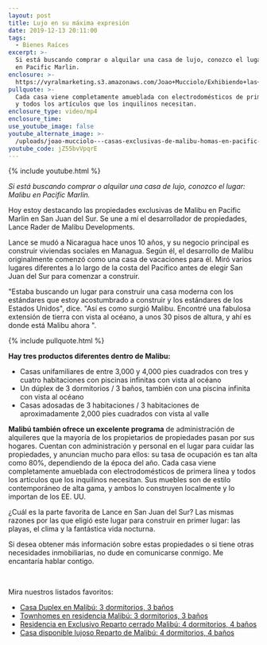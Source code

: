 ```yaml
---
layout: post
title: Lujo en su máxima expresión
date: 2019-12-13 20:11:00
tags:
  - Bienes Raíces
excerpt: >-
  Si está buscando comprar o alquilar una casa de lujo, conozco el lugar: Malibu
  en Pacific Marlin.
enclosure: >-
  https://vyralmarketing.s3.amazonaws.com/Joao+Mucciolo/Exhibiendo+las+casas+exclusivas+de+Malibu+en+Pacific+Marlin.mp4
pullquote: >-
  Cada casa viene completamente amueblada con electrodomésticos de primera línea
  y todos los artículos que los inquilinos necesitan.
enclosure_type: video/mp4
enclosure_time:
use_youtube_image: false
youtube_alternate_image: >-
  /uploads/joao-mucciolo---casas-exclusivas-de-malibu-homas-en-pacific-marlin--showcasing-the-exclusive-malibu-homes-in-pacific-marlin-youtube.jpg
youtube_code: jZ55bvVpqrE
---
```


{% include youtube.html %}

*Si est&aacute; buscando comprar o alquilar una casa de lujo, conozco el lugar: Malibu en Pacific Marlin.*

Hoy estoy destacando las propiedades exclusivas de Malibu en Pacific Marlin en San Juan del Sur. Se une a m&iacute; el desarrollador de propiedades, Lance Rader de Malibu Developments.

Lance se mud&oacute; a Nicaragua hace unos 10 a&ntilde;os, y su negocio principal es construir viviendas sociales en Managua. Seg&uacute;n &eacute;l, el desarrollo de Malibu originalmente comenz&oacute; como una casa de vacaciones para &eacute;l. Mir&oacute; varios lugares diferentes a lo largo de la costa del Pac&iacute;fico antes de elegir San Juan del Sur para comenzar a construir.

"Estaba buscando un lugar para construir una casa moderna con los est&aacute;ndares que estoy acostumbrado a construir y los est&aacute;ndares de los Estados Unidos", dice. "As&iacute; es como surgi&oacute; Malibu. Encontr&eacute; una fabulosa extensi&oacute;n de tierra con vista al oc&eacute;ano, a unos 30 pisos de altura, y ah&iacute; es donde est&aacute; Malibu ahora ".

{% include pullquote.html %}

**Hay tres productos diferentes dentro de Malibu:**

* Casas unifamiliares de entre 3,000 y 4,000 pies cuadrados con tres y cuatro habitaciones con piscinas infinitas con vista al oc&eacute;ano
* Un d&uacute;plex de 3 dormitorios / 3 ba&ntilde;os, tambi&eacute;n con una piscina infinita con vista al oc&eacute;ano
* Casas adosadas de 3 habitaciones / 3 habitaciones de aproximadamente 2,000 pies cuadrados con vista al valle

**Malib&uacute; tambi&eacute;n ofrece un excelente programa** de administraci&oacute;n de alquileres que la mayor&iacute;a de los propietarios de propiedades pasan por sus hogares. Cuentan con administraci&oacute;n y personal en el lugar para cuidar las propiedades, y anuncian mucho para ellos: su tasa de ocupaci&oacute;n es tan alta como 80%, dependiendo de la &eacute;poca del a&ntilde;o. Cada casa viene completamente amueblada con electrodom&eacute;sticos de primera l&iacute;nea y todos los art&iacute;culos que los inquilinos necesitan. Sus muebles son de estilo contempor&aacute;neo de alta gama, y ​​ambos lo construyen localmente y lo importan de los EE. UU.

&iquest;Cu&aacute;l es la parte favorita de Lance en San Juan del Sur? Las mismas razones por las que eligi&oacute; este lugar para construir en primer lugar: las playas, el clima y la fant&aacute;stica vida nocturna.

Si desea obtener m&aacute;s informaci&oacute;n sobre estas propiedades o si tiene otras necesidades inmobiliarias, no dude en comunicarse conmigo. Me encantar&iacute;a hablar contigo.

&nbsp;

Mira nuestros listados favoritos:

* [Casa Duplex en Malib&uacute;: 3 dormitorios, 3 ba&ntilde;os](https://www.kwnicaragua.com/listingDetails/1082-169)&nbsp;
* [Townhomes en residencia Malib&uacute;: 3 dormitorios, 3 ba&ntilde;os](https://www.kwnicaragua.com/listingDetails/1082-200)
* [Residencia en Exclusivo Reparto cerrado Malib&uacute;: 4 dormitorios, 4 ba&ntilde;os](https://www.kwnicaragua.com/listingDetails/1082-636)&nbsp;
* [Casa disponible lujoso Reparto de Malib&uacute;](kwnicaragua.com/listingDetails/1082-903)[\: 4 dormitorios, 4 ba&ntilde;os](kwnicaragua.com/listingDetails/1082-903)

&nbsp;